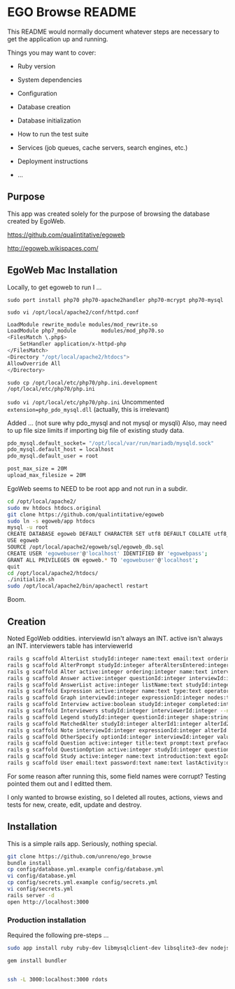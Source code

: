 # EGO Browse README

This README would normally document whatever steps are necessary to get the
application up and running.

Things you may want to cover:

* Ruby version

* System dependencies

* Configuration

* Database creation

* Database initialization

* How to run the test suite

* Services (job queues, cache servers, search engines, etc.)

* Deployment instructions

* ...



##	Purpose

This app was created solely for the purpose of browsing the database created by EgoWeb.

https://github.com/qualintitative/egoweb

http://egoweb.wikispaces.com/

##	EgoWeb Mac Installation


Locally, to get egoweb to run I ...

`sudo port install php70 php70-apache2handler php70-mcrypt php70-mysql`

`sudo vi /opt/local/apache2/conf/httpd.conf`

```BASH
LoadModule rewrite_module modules/mod_rewrite.so
LoadModule php7_module        modules/mod_php70.so
<FilesMatch \.php$>
    SetHandler application/x-httpd-php
</FilesMatch>
<Directory "/opt/local/apache2/htdocs">
AllowOverride All
</Directory>
```




`sudo cp /opt/local/etc/php70/php.ini.development /opt/local/etc/php70/php.ini`

`sudo vi /opt/local/etc/php70/php.ini`
Uncommented `extension=php_pdo_mysql.dll` (actually, this is irrelevant)

Added ... (not sure why pdo_mysql and not mysql or mysqli)
Also, may need to up file size limits if importing big file of existing study data.

```BASH
pdo_mysql.default_socket= "/opt/local/var/run/mariadb/mysqld.sock"
pdo_mysql.default_host = localhost
pdo_mysql.default_user = root 

post_max_size = 20M
upload_max_filesize = 20M
```


EgoWeb seems to NEED to be root app and not run in a subdir. 

```BASH
cd /opt/local/apache2/
sudo mv htdocs htdocs.original
git clone https://github.com/qualintitative/egoweb
sudo ln -s egoweb/app htdocs
mysql -u root
CREATE DATABASE egoweb DEFAULT CHARACTER SET utf8 DEFAULT COLLATE utf8_general_ci;
USE egoweb
SOURCE /opt/local/apache2/egoweb/sql/egoweb_db.sql
CREATE USER 'egowebuser'@'localhost' IDENTIFIED BY 'egowebpass';
GRANT ALL PRIVILEGES ON egoweb.* TO 'egowebuser'@'localhost';
quit
cd /opt/local/apache2/htdocs/
./initialize.sh
sudo /opt/local/apache2/bin/apachectl restart
```


Boom.



##	Creation

Noted EgoWeb oddities.
interviewId isn't always an INT.
active isn't always an INT.
interviewers table has interviewerId

```BASH
rails g scaffold AlterList studyId:integer name:text email:text ordering:integer interviewerId:integer  --no-migration --no-assets --no-jbuilder
rails g scaffold AlterPrompt studyId:integer afterAltersEntered:integer display:text --no-migration --no-assets --no-jbuilder
rails g scaffold Alter active:integer ordering:integer name:text interviewId:text alterListId:integer --no-migration --no-assets --no-jbuilder
rails g scaffold Answer active:integer questionId:integer interviewId:integer alterId1:integer alterId2:integer value:text otherSpecifyText:text skipReason:text studyId:integer questionType:text answerType:text --no-migration --no-assets --no-jbuilder
rails g scaffold AnswerList active:integer listName:text studyId:integer listOptionNames:text --no-migration --no-assets --no-jbuilder
rails g scaffold Expression active:integer name:text type:text operator:text value:text resultForUnanswered:boolean studyId:integer questionId:integer --no-migration --no-assets --no-jbuilder
rails g scaffold Graph interviewId:integer expressionId:integer nodes:text params:text --no-migration --no-assets --no-jbuilder
rails g scaffold Interview active:boolean studyId:integer completed:integer start_date:integer complete_date:integer --no-migration --no-assets --no-jbuilder
rails g scaffold Interviewers studyId:integer interviewerId:integer --no-migration --no-assets --no-jbuilder
rails g scaffold Legend studyId:integer questionId:integer shape:string label:string color:string size:integer ordering:integer --no-migration --no-assets --no-jbuilder
rails g scaffold MatchedAlter studyId:integer alterId1:integer alterId2:integer matchedName:string --no-migration --no-assets --no-jbuilder
rails g scaffold Note interviewId:integer expressionId:integer alterId:string notes:text --no-migration --no-assets --no-jbuilder
rails g scaffold OtherSpecify optionId:integer interviewId:integer value:string alterId:integer --no-migration --no-assets --no-jbuilder
rails g scaffold Question active:integer title:text prompt:text preface:text citation:text subjectType:text answerType:text askingStyleList:boolean ordering:integer otherSpecify:boolean noneButton:text allButton:text pageLevelDontKnowButton:text pageLevelRefuseButton:text dontKnowButton:boolean refuseButton:boolean allOptionString:text uselfExpression:text minLimitType:text minLiteral:integer minPrevQues:text maxLimitType:text maxLiteral:integer maxPrevQues:text minCheckableBoxes:integer maxCheckableBoxes:integer withListRange:integer listRangeString:text minListRange:integer maxListRange:integer timeUnits:integer symmetric:integer keepOnSamePage:integer studyId:integer answerReasonExpressionId:integer networkRelationshipExprId:integer networkParams:text networkNColorQId:integer networkNSizeQId:integer networkEColorQId:integer networkESizeQId:integer useAlterListField:text javascript:text --no-migration --no-assets --no-jbuilder
rails g scaffold QuestionOption active:integer studyId:integer questionId:integer name:text value:text ordering:integer otherSpecify:boolean --no-migration --no-assets --no-jbuilder
rails g scaffold Study active:integer name:text introduction:text egoIdPrompt:text alterPrompt:text conclusion:text minAlters:integer maxAlters:integer valueRefusal:integer valueDontKnow:integer valueLogicalSkip:integer valueNotYetAnswered:integer modified:datetime multiSessionEgoId:integer useAsAlters:boolean restrictAlters:boolean fillAlterList:boolean created_date:integer closed_date:integer status:integer userId:integer hideEgoIdPage:boolean style:text javascript:text footer:text --no-migration --no-assets --no-jbuilder
rails g scaffold User email:text password:text name:text lastActivity:datetime permissions:integer --no-migration --no-assets --no-jbuilder
```

For some reason after running this, some field names were corrupt?
Testing pointed them out and I editted them.

I only wanted to browse existing, so I deleted all routes, actions, views and tests for new, create, edit, update and destroy.


##	Installation

This is a simple rails app. Seriously, nothing special.


```BASH
git clone https://github.com/unreno/ego_browse
bundle install
cp config/database.yml.example config/database.yml
vi config/database.yml
cp config/secrets.yml.example config/secrets.yml
vi config/secrets.yml
rails server -d
open http://localhost:3000
```

###	Production installation

Required the following pre-steps ...

```BASH
sudo app install ruby ruby-dev libmysqlclient-dev libsqlite3-dev nodejs

gem install bundler
```

```BASH

ssh -L 3000:localhost:3000 rdots

```




